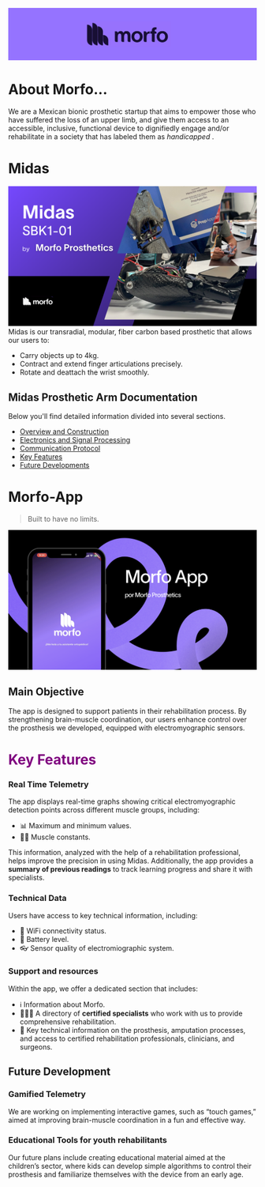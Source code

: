 ![Banner](bannerchiquito.png)
# About Morfo...
We are a Mexican bionic prosthetic startup that aims to empower those who have suffered the loss of an upper limb, and give them access to an accessible, inclusive, functional device to dignifiedly engage and/or rehabilitate in a society that has labeled them as  *handicapped* .

# Midas

![Midas](midasCover.png)
Midas is our transradial, modular, fiber carbon based prosthetic that allows our users to:

* Carry objects up to 4kg.
* Contract and extend finger articulations precisely.
* Rotate and deattach the wrist smoothly.

## Midas Prosthetic Arm Documentation

Below you'll find detailed information divided into several sections.

- [Overview and Construction](./docs/midas-overview.md)
- [Electronics and Signal Processing](./docs/midas-electronics.md)
- [Communication Protocol](.docs/midas-comprotocol.md)
- [Key Features](./docs/midas-features.md)
- [Future Developments](./docs/midas-future.md)



# Morfo-App
> Built to have no limits.

[![About](coverMorfoApp.png)](https://www.youtube.com/watch?v=wK2HVb4P8rs)

## Main Objective
The app is designed to support patients in their rehabilitation process. By strengthening brain-muscle coordination, our users enhance control over the prosthesis we developed, equipped with electromyographic sensors.

<h1 style="color: purple">Key Features</h1>

### Real Time Telemetry
The app displays real-time graphs showing critical electromyographic detection points across different muscle groups, including:

  * 📊 Maximum and minimum values.
  * 💪🏼 Muscle constants.

This information, analyzed with the help of a rehabilitation professional, helps improve the precision in using Midas.  Additionally, the app provides a **summary of previous readings** to track learning progress and share it with specialists.

### Technical Data
Users have access to key technical information, including:

  * 🛜 WiFi connectivity status.
  * 🔋 Battery level.
  *  👓 Sensor quality of electromiographic system.

### Support and resources
Within the app, we offer a dedicated section that includes:

  * ℹ️ Information about Morfo.
  * 👩🏽‍⚕️ A directory of **certified specialists** who work with us to provide comprehensive rehabilitation.
  * 💬 Key technical information on the prosthesis, amputation processes, and access to certified rehabilitation professionals, clinicians, and surgeons.

## Future Development

### Gamified Telemetry
We are working on implementing interactive games, such as “touch games,” aimed at improving brain-muscle coordination in a fun and effective way.

### Educational Tools for youth rehabilitants
Our future plans include creating educational material aimed at the children’s sector, where kids can develop simple algorithms to control their prosthesis and familiarize themselves with the device from an early age.




